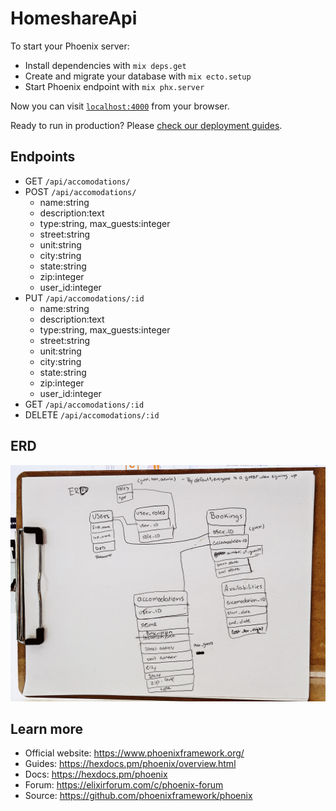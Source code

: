 # HomeshareApi

To start your Phoenix server:

  * Install dependencies with `mix deps.get`
  * Create and migrate your database with `mix ecto.setup`
  * Start Phoenix endpoint with `mix phx.server`

Now you can visit [`localhost:4000`](http://localhost:4000) from your browser.

Ready to run in production? Please [check our deployment guides](https://hexdocs.pm/phoenix/deployment.html).

## Endpoints
- GET `/api/accomodations/`
- POST `/api/accomodations/`
  - name:string
  - description:text
  - type:string, max_guests:integer
  - street:string
  - unit:string
  - city:string
  - state:string
  - zip:integer
  - user_id:integer
 - PUT `/api/accomodations/:id`
   - name:string
   - description:text
   - type:string, max_guests:integer
   - street:string
   - unit:string
   - city:string
   - state:string
   - zip:integer
   - user_id:integer
 - GET `/api/accomodations/:id`
 - DELETE `/api/accomodations/:id`

## ERD
![API ERD](./erd.jpeg)

## Learn more

  * Official website: https://www.phoenixframework.org/
  * Guides: https://hexdocs.pm/phoenix/overview.html
  * Docs: https://hexdocs.pm/phoenix
  * Forum: https://elixirforum.com/c/phoenix-forum
  * Source: https://github.com/phoenixframework/phoenix
